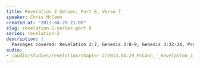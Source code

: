 ```yaml
--- 
title: Revelation 2 Series, Part 8, Verse 7
speaker: Chris McCann
created_at: "2013-04-29 21:00"
slug: revelation-2-series-part-8
series: revelation-2
description: |
  Passages covered: Revelation 2:7, Genesis 2:8-9, Genesis 3:22-24, Proverbs 3:13,18, Exodus 25:17-22, Ezekiel 10:13-15, Ezekiel 1:10, 1 John 5:4-5.
audio: 
- /audio/studies/revelation/chapter-2/2013.04.29_McCann_-_Revelation_2_Series_Part_8.yaml
---
```

